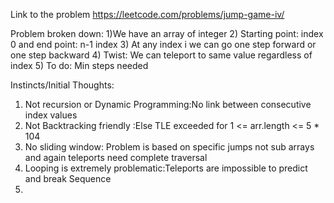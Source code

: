 
Link to the problem https://leetcode.com/problems/jump-game-iv/

Problem broken down:
1)We have an array of integer
2) Starting point: index 0 and end point: n-1 index
3) At any index i we can go one step forward or one step backward
4) Twist: We can teleport to same value regardless of index 
5) To do: Min steps needed 


Instincts/Initial Thoughts:
1) Not recursion or Dynamic Programming:No  link between consecutive index values
2) Not Backtracking friendly :Else TLE exceeded for 1 <= arr.length <= 5 * 104
3) No sliding window: Problem is based on specific jumps not sub arrays and again teleports need complete traversal
4) Looping is extremely problematic:Teleports are impossible to predict and break Sequence
5) 
